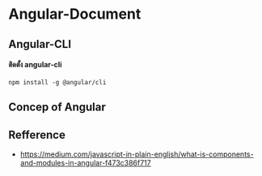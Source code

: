 # Angular-Document

## Angular-CLI

#### ติดตั้ง angular-cli

    npm install -g @angular/cli
    
## Concep of Angular 
 
## Refference 

- https://medium.com/javascript-in-plain-english/what-is-components-and-modules-in-angular-f473c386f717
